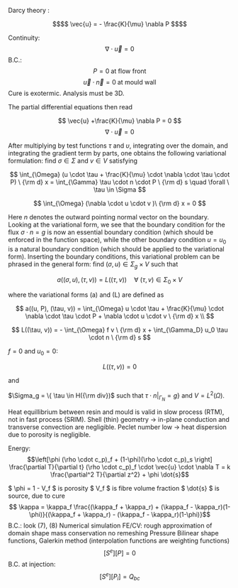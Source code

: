 Darcy theory : 

```math
$$ \vec{u} = - \frac{K}{\mu} \nabla P $$
```
Continuity: $$ \nabla \cdot \vec{u} = 0 $$
B.C.: $$ P = 0 \; \text{at flow front}$$ $$ \vec{u} \cdot \vec{n} = 0 \; \text{at mould wall}$$
Cure is exotermic. Analysis must be 3D. 

The partial differential equations then read

$$ \vec{u} +\frac{K}{\mu} \nabla P = 0 $$
$$ \nabla \cdot \vec{u} = 0 $$

After multiplying by test functions $\tau$ and $\upsilon$, integrating over the domain, and integrating the gradient term by parts, one obtains the following variational formulation: find $\sigma \in \Sigma$ and $v \in V$ satisfying

$$ \int_{\Omega} (u \cdot \tau + \frac{K}{\mu} \cdot \nabla \cdot \tau \cdot P) \ {\rm d} x = \int_{\Gamma} \tau \cdot n \cdot P \ {\rm d} s \quad \forall \ \tau \in \Sigma $$

$$ \int_{\Omega} (\nabla \cdot u \cdot v )\ {\rm d} x = 0 $$ 

Here $n$ denotes the outward pointing normal vector on the boundary. Looking at the variational form, we see that the boundary condition for the flux $\sigma \cdot n = g$ is now an essential boundary condition (which should be enforced in the function space), while the other boundary condition $u = u_0$ is a natural boundary condition (which should be applied to the variational form). Inserting the boundary conditions, this variational problem can be phrased in the general form: find $(\sigma, u) \in \Sigma_g \times V$ such that

$$ a((\sigma, u), (\tau, v)) = L((\tau, v)) \quad \forall \ (\tau, v) \in \Sigma_0 \times V $$

where the variational forms \(a\) and \(L\) are defined as

$$ a((u, P), (\tau, v)) = \int_{\Omega} u \cdot \tau + \frac{K}{\mu} \cdot \nabla \cdot \tau \cdot P + \nabla \cdot u \cdot v \ {\rm d} x \\ $$

$$ L((\tau, v)) = - \int_{\Omega} f v \ {\rm d} x + \int_{\Gamma_D} u_0 \tau \cdot n \ {\rm d} s $$


$f=0$ and $u_0=0$:

$$ L((\tau, v)) = 0  $$

and 

$\Sigma_g = \{ \tau \in H({\rm div})$ such that  $\tau \cdot n|_{\Gamma_N} = g \}$ and $V = L^2(\Omega)$.




Heat equillibrium between resin and mould is valid in slow process (RTM), not in fast process (SRIM). 
Shell (thin) geometry -> in-plane conduction and transverse convection are negligible. 
Peclet number low -> heat dispersion due to porosity is negligible.

Energy: 
$$\left[\phi (\rho \cdot c_p)_f + (1-\phi)(\rho \cdot c_p)_s \right] \frac{\partial T}{\partial t} (\rho \cdot c_p)_f \cdot \vec{u} \cdot \nabla T = k \frac{\partial^2 T}{\partial z^2} + \phi \dot{s}$$

$ \phi = 1 - V_f $ is porosity 
$ V_f $ is fibre volume fraction 
$ \dot{s} $ is source, due to cure
$$ \kappa = \kappa_f \frac{(\kappa_f + \kappa_r) + (\kappa_f - \kappa_r)(1-\phi)}{(\kappa_f + \kappa_r) - (\kappa_f - \kappa_r)(1-\phi)}$$
B.C.: look (7), (8)
Numerical simulation
FE/CV:
rough approximation of domain shape
mass conservation
no remeshing
Pressure
Bilinear shape functions, Galerkin method (interpolation functions are weighting functions)
$$ [S^e] [P] = 0 $$
B.C. at injection: $$ [S^e] [P_i] = Q_{bc} $$
